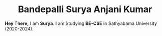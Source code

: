<h1 align="center">Bandepalli Surya Anjani Kumar</a></h1>

**Hey There,** I am **Surya**. I am Studying **BE-CSE** in Sathyabama University (2020-2024).
